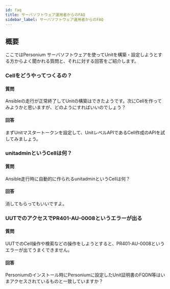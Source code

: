 ```yaml
---
id: faq
title: サーバソフトウェア運用者からのFAQ
sidebar_label: サーバソフトウェア運用者からのFAQ
---
```


## 概要

ここではPersonium サーバソフトウェアを使ってUnitを構築・設定しようとする方からよく聞かれる質問と、それに対する回答をご紹介します。

### Cellをどうやってつくるの？

#### 質問
Ansibleの走行が正常終了してUnitの構築はできたようです。次にCellを作ってみようかと思いますが、どのようにすればいいのでしょう？

#### 回答
まずUnitマスタートークンを設定して、UnitレベルAPIであるCell作成のAPIを試してみましょう。

### unitadminというCellは何？

#### 質問
Ansible走行時に自動的に作られるunitadminというCellは何？

#### 回答
消してもらってもいいですよ。

### UUTでのアクセスでPR401-AU-0008というエラーが出る

#### 質問
UUTでのCell操作や検索などの操作をしようとすると、PR401-AU-0008というエラーが出てうまくできません。

#### 回答
Personiumのインストール時にPersoniumに設定したUnit証明書のFQDN等はいまアクセスされているものと一致していますか？


